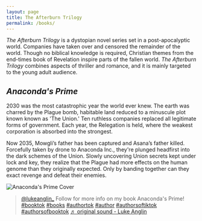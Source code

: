 ```yaml
---
layout: page
title: The Afterburn Trilogy
permalink: /books/
---
```


_The Afterburn Trilogy_ is a dystopian novel series set in a post-apocalyptic world. Companies have taken over and censored the remainder of the world. Though no biblical knowledge is required, Christian themes from the end-times book of Revelation inspire parts of the fallen world. _The Afterburn Trilogy_ combines aspects of thriller and romance, and it is mainly targeted to the young adult audience.

## <em>Anaconda's Prime</em>

2030 was the most catastrophic year the world ever knew. The earth was charred by the Plague bomb, habitable land reduced to a minuscule plot known known as 'The Union.' Ten ruthless companies replaced all legitimate forms of government. Each year, the Relegation is held, where the weakest corporation is absorbed into the strongest.

Now 2035, Mowgli’s father has been captured and Asana’s father killed. Forcefully taken by drone to Anaconda Inc., they're plunged headfirst into the dark schemes of the Union. Slowly uncovering Union secrets kept under lock and key, they realize that the Plague had more effects on the human genome than they originally expected. Only by banding together can they exact revenge and defeat their enemies.

![Anaconda's Prime Cover](https://i.imgur.com/USwLa9L.jpg)

<blockquote class="tiktok-embed" cite="https://www.tiktok.com/@lukeanglin_/video/7247270904705862958" data-video-id="7247270904705862958" style="max-width: 605px;min-width: 325px;" > <section> <a target="_blank" title="@lukeanglin_" href="https://www.tiktok.com/@lukeanglin_?refer=embed">@lukeanglin_</a> Follow for more info on my book Anaconda&#39;s Prime!  <a title="booktok" target="_blank" href="https://www.tiktok.com/tag/booktok?refer=embed">#booktok</a> <a title="books" target="_blank" href="https://www.tiktok.com/tag/books?refer=embed">#books</a> <a title="authortok" target="_blank" href="https://www.tiktok.com/tag/authortok?refer=embed">#authortok</a> <a title="author" target="_blank" href="https://www.tiktok.com/tag/author?refer=embed">#author</a> <a title="authorsoftiktok" target="_blank" href="https://www.tiktok.com/tag/authorsoftiktok?refer=embed">#authorsoftiktok</a> <a title="authorsofbooktok" target="_blank" href="https://www.tiktok.com/tag/authorsofbooktok?refer=embed">#authorsofbooktok</a> <a target="_blank" title="♬ original sound - Luke Anglin" href="https://www.tiktok.com/music/original-sound-7247270947529509675?refer=embed">♬ original sound - Luke Anglin</a> </section> </blockquote> <script async src="https://www.tiktok.com/embed.js"></script>